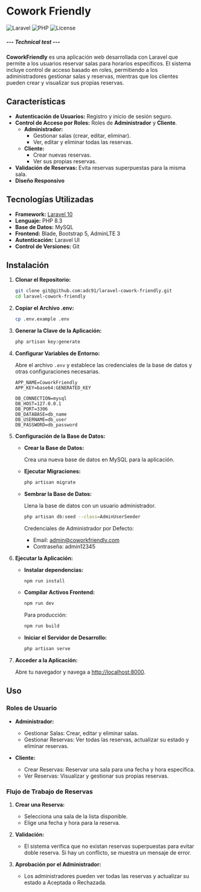 # Cowork Friendly

![Laravel](https://img.shields.io/badge/Laravel-10.x-blue.svg)
![PHP](https://img.shields.io/badge/PHP-8.3.x-orange.svg)
![License](https://img.shields.io/badge/License-MIT-green.svg)

##### --- Technical test ---

**CoworkFriendly** es una aplicación web desarrollada con Laravel que permite a los usuarios reservar salas para horarios específicos. El sistema incluye control de acceso basado en roles, permitiendo a los administradores gestionar salas y reservas, mientras que los clientes pueden crear y visualizar sus propias reservas.

## Características

- **Autenticación de Usuarios:** Registro y inicio de sesión seguro.
- **Control de Acceso por Roles:** Roles de **Administrador** y **Cliente**.
    - **Administrador:**
        - Gestionar salas (crear, editar, eliminar).
        - Ver, editar y eliminar todas las reservas.
    - **Cliente:**
        - Crear nuevas reservas.
        - Ver sus propias reservas.
- **Validación de Reservas:** Evita reservas superpuestas para la misma sala.
- **Diseño Responsivo**

## Tecnologías Utilizadas

- **Framework:** [Laravel 10](https://laravel.com/docs/10.x)
- **Lenguaje:** PHP 8.3
- **Base de Datos:** MySQL
- **Frontend:** Blade, Bootstrap 5, AdminLTE 3
- **Autenticación:** Laravel UI
- **Control de Versiones:** Git

## Instalación

1. **Clonar el Repositorio:**

     ```bash
     git clone git@github.com:adc91/laravel-cowork-friendly.git
     cd laravel-cowork-friendly
     ```

2. **Copiar el Archivo .env:**

     ```bash
     cp .env.example .env
     ```

3. **Generar la Clave de la Aplicación:**

     ```bash
     php artisan key:generate
     ```

4. **Configurar Variables de Entorno:**

     Abre el archivo `.env` y establece las credenciales de la base de datos y otras configuraciones necesarias.

     ```env
    APP_NAME=CoworkFriendly
    APP_KEY=base64:GENERATED_KEY

    DB_CONNECTION=mysql
    DB_HOST=127.0.0.1
    DB_PORT=3306
    DB_DATABASE=db_name
    DB_USERNAME=db_user
    DB_PASSWORD=db_password
     ```

5. **Configuración de la Base de Datos:**

     - **Crear la Base de Datos:**

         Crea una nueva base de datos en MySQL para la aplicación.

     - **Ejecutar Migraciones:**

         ```bash
         php artisan migrate
         ```

     - **Sembrar la Base de Datos:**

         Llena la base de datos con un usuario administrador.

         ```bash
         php artisan db:seed --class=AdminUserSeeder
         ```

         Credenciales de Administrador por Defecto:

         - Email: admin@coworkfriendly.com
         - Contraseña: admin12345

6. **Ejecutar la Aplicación:**
     - **Instalar dependencias:**
         ```bash
         npm run install
         ```

     - **Compilar Activos Frontend:**

         ```bash
         npm run dev
         ```

         Para producción:

         ```bash
         npm run build
         ```

     - **Iniciar el Servidor de Desarrollo:**

         ```bash
         php artisan serve
         ```

7. **Acceder a la Aplicación:**

     Abre tu navegador y navega a [http://localhost:8000](http://localhost:8000).

## Uso

### Roles de Usuario

- **Administrador:**
    - Gestionar Salas: Crear, editar y eliminar salas.
    - Gestionar Reservas: Ver todas las reservas, actualizar su estado y eliminar reservas.

- **Cliente:**
    - Crear Reservas: Reservar una sala para una fecha y hora específica.
    - Ver Reservas: Visualizar y gestionar sus propias reservas.

### Flujo de Trabajo de Reservas

1. **Crear una Reserva:**
     - Selecciona una sala de la lista disponible.
     - Elige una fecha y hora para la reserva.

2. **Validación:**
     - El sistema verifica que no existan reservas superpuestas para evitar doble reserva. Si hay un conflicto, se muestra un mensaje de error.

3. **Aprobación por el Administrador:**
     - Los administradores pueden ver todas las reservas y actualizar su estado a Aceptada o Rechazada.
